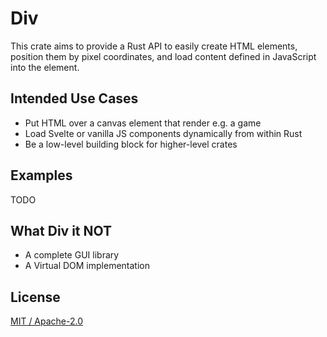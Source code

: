 # Div

This crate aims to provide a Rust API to easily create HTML elements, position them by pixel coordinates, and load content 
defined in JavaScript into the element.

## Intended Use Cases
* Put HTML over a canvas element that render e.g. a game
* Load Svelte or vanilla JS components dynamically from within Rust
* Be a low-level building block for higher-level crates

## Examples

TODO

## What Div it NOT
* A complete GUI library
* A Virtual DOM implementation

## License
[MIT / Apache-2.0](LICENSE.md)